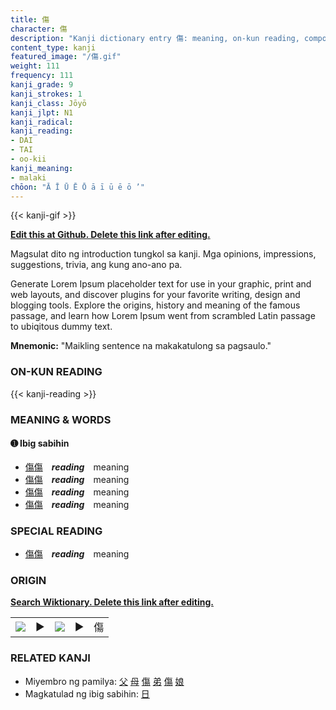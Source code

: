 ```yaml
---
title: 傷
character: 傷
description: "Kanji dictionary entry 傷: meaning, on-kun reading, compounds, origin, related kanji"
content_type: kanji
featured_image: "/傷.gif"
weight: 111
frequency: 111
kanji_grade: 9
kanji_strokes: 1
kanji_class: Jōyō
kanji_jlpt: N1
kanji_radical: 
kanji_reading: 
- DAI
- TAI
- oo-kii
kanji_meaning:
- malaki
chōon: "Ā Ī Ū Ē Ō ā ī ū ē ō ’"
---
```

[//]: # (Don't edit the line below. Kanji animated GIF code is automatically generated.)
{{< kanji-gif >}}

[//]: # (Edit below this line.)

**[Edit this at Github. Delete this link after editing.](https://github.com/tim0g/tim/tree/main/content/kanji/傷/index.md)**

Magsulat dito ng introduction tungkol sa kanji. Mga opinions, impressions, suggestions, trivia, ang kung ano-ano pa.

Generate Lorem Ipsum placeholder text for use in your graphic, print and web layouts, and discover plugins for your favorite writing, design and blogging tools. Explore the origins, history and meaning of the famous passage, and learn how Lorem Ipsum went from scrambled Latin passage to ubiqitous dummy text.
 
**Mnemonic:** "Maikling sentence na makakatulong sa pagsaulo."

### ON-KUN READING

[//]: # (Don't edit the line below. ON-KUN READING code is automatically generated.)
{{< kanji-reading >}}

### MEANING & WORDS

#### ➊ **Ibig sabihin**
  - [傷](../傷)[傷](../傷)　***reading***　meaning
  - [傷](../傷)[傷](../傷)　***reading***　meaning
  - [傷](../傷)[傷](../傷)　***reading***　meaning
  - [傷](../傷)[傷](../傷)　***reading***　meaning

### SPECIAL READING
  - [傷](../傷)[傷](../傷)　***reading***　meaning

### ORIGIN

**[Search Wiktionary. Delete this link after editing.](https://wiktionary.org/wiki/傷)**
<table class="kanji-table"><tr><td>
<img src="60px-傷-bronze.svg.png">
</td><td>▶</td><td>
<img src="60px-傷-oracle.svg.png">
</td><td>▶</td>
<td class="kanji-origin">傷</td>
</tr></table>

### RELATED KANJI
- Miyembro ng pamilya: [父](../父) [母](../母) [傷](../傷) [弟](../弟) [傷](../傷) [娘](../娘)
- Magkatulad ng ibig sabihin: [日](../日)
